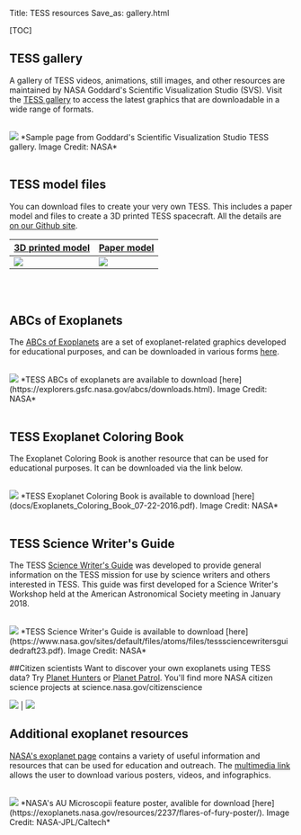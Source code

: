 Title: TESS resources
Save_as: gallery.html

[TOC]



## TESS gallery
A gallery of TESS videos, animations, still images, and other resources are maintained by NASA Goddard's Scientific Visualization Studio (SVS). Visit the [TESS gallery](https://svs.gsfc.nasa.gov/Gallery/TESS.html) to access the latest graphics that are downloadable in a wide range of formats.

<br/>
<img class="img-responsive" style="max-width:80%;" src="images/tess-svs.png">
*Sample page from Goddard's Scientific Visualization Studio TESS gallery. Image Credit: NASA*
<br/>

<br/>

## TESS model files
You can download files to create your very own TESS. This includes a paper model and files to create a 3D printed TESS spacecraft. All the details are [on our Github site](https://github.com/tessgi/tess-3d-printing-model).


[3D printed model](https://github.com/tessgi/tess-3d-printing-model) | [Paper model](https://github.com/tessgi/tess-3d-printing-model) |
:-------------------------|:-------------------------
<img class="img-responsive" style="max-width:80%;" src="images/tess_3d_model_1.jpg"> | <img class="img-responsive" style="max-width:80%;" src="images/tess_paper_model_1.jpg">
<br/>

<br/>


## ABCs of Exoplanets

The [ABCs of Exoplanets](https://explorers.gsfc.nasa.gov/abcs/index.html) are a set of exoplanet-related graphics developed for educational purposes, and can be downloaded in various forms [here](https://explorers.gsfc.nasa.gov/abcs/downloads.html).

<br/>
<img class="img-responsive" style="max-width:80%;" src="images/tess-abc.png">
*TESS ABCs of exoplanets are available to download [here](https://explorers.gsfc.nasa.gov/abcs/downloads.html). Image Credit: NASA*
<br/>

<br/>

## TESS Exoplanet Coloring Book

The Exoplanet Coloring Book is another resource that can be used for
educational purposes. It can be downloaded via the link below.

<br/>
<img class="img-responsive" style="max-width:80%;" src="images/tess-coloring-book.png">
*TESS Exoplanet Coloring Book is available to download [here](docs/Exoplanets_Coloring_Book_07-22-2016.pdf). Image Credit: NASA*
<br/>

<br/>

## TESS Science Writer's Guide

The TESS [Science Writer's Guide](https://www.nasa.gov/sites/default/files/atoms/files/tesssciencewritersguidedraft23.pdf) was developed to provide general information on the TESS mission for use by science writers and others interested in TESS. This guide was first developed for a Science Writer's Workshop held at the American Astronomical Society meeting in January 2018.


<br/>
<img class="img-responsive" style="max-width:80%;" src="images/tess-science-writers-guide.png">
*TESS Science Writer's Guide is available to download [here](https://www.nasa.gov/sites/default/files/atoms/files/tesssciencewritersguidedraft23.pdf). Image Credit: NASA*
<br/>


<!--
<br/>
<img class="img-responsive" style="max-width:80%;" src="images/tess-poster.png">
*TESS poster available in high-res to download [here](https://explorers.gsfc.nasa.gov/abcs/downloads.html). Image Credit: NASA*
<br/>
-->


##Citizen scientists
Want to discover your own exoplanets using TESS data? Try 
[Planet Hunters](planethunters.org) or [Planet Patrol](exoplanetpatrol.org). 
You'll find more NASA citizen science projects at science.nasa.gov/citizenscience

<img class="img-responsive" style="max-width:80%;" src="images/planetpatrol.png"> | <img class="img-responsive" style="max-width:80%;" src="images/planethunters.png">



## Additional exoplanet resources

[NASA's exoplanet page](https://exoplanets.nasa.gov) contains a variety of useful information and resources that can be used for education and outreach. The [multimedia link](https://exoplanets.nasa.gov/multimedia/exoplanet-travel-bureau/?page=0&per_page=25&order=pub_date+desc%2C+id+desc&search=&category=122%3A174) allows  the user to download various posters, videos, and infographics.

<br/>
<img class="img-responsive" style="max-width:80%;" src="images/AUMic.pdf">
*NASA's AU Microscopii feature poster, avalible for download [here](https://exoplanets.nasa.gov/resources/2237/flares-of-fury-poster/). Image Credit: NASA-JPL/Caltech*
<br/>